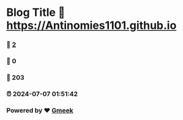 # Blog Title :link: https://Antinomies1101.github.io 
### :page_facing_up: [2](https://Antinomies1101.github.io/tag.html) 
### :speech_balloon: 0 
### :hibiscus: 203 
### :alarm_clock: 2024-07-07 01:51:42 
### Powered by :heart: [Gmeek](https://github.com/Meekdai/Gmeek)
